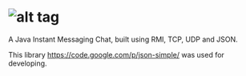 # ![alt tag](https://raw.github.com/teto1992/GossipChat/master/10376293_10152052215972035_6746422233313260698_n.jpg)

A Java Instant Messaging Chat, built using RMI, TCP, UDP and JSON.

This library https://code.google.com/p/json-simple/ was used for developing.
